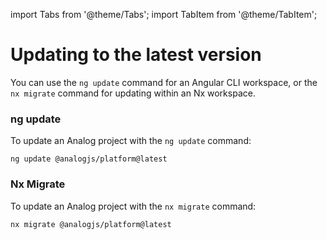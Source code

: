 import Tabs from '@theme/Tabs';
import TabItem from '@theme/TabItem';

# Updating to the latest version

You can use the `ng update` command for an Angular CLI workspace, or the `nx migrate` command for updating within an Nx workspace.

<Tabs groupId="app-upgrader">
  <TabItem label="ng update" value="ng-update">

### ng update

To update an Analog project with the `ng update` command:

```shell
ng update @analogjs/platform@latest
```

</TabItem>

  <TabItem label="Nx migrate" value="nx-migrate">

### Nx Migrate

To update an Analog project with the `nx migrate` command:

```shell
nx migrate @analogjs/platform@latest
```

</TabItem>
</Tabs>
